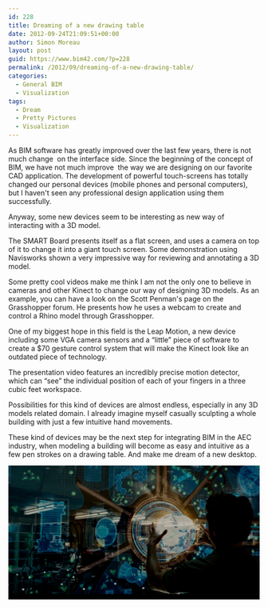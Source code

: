 ```yaml
---
id: 228
title: Dreaming of a new drawing table
date: 2012-09-24T21:09:51+00:00
author: Simon Moreau
layout: post
guid: https://www.bim42.com/?p=228
permalink: /2012/09/dreaming-of-a-new-drawing-table/
categories:
  - General BIM
  - Visualization
tags:
  - Dream
  - Pretty Pictures
  - Visualization
---
```

As BIM software has greatly improved over the last few years, there is not much change  on the interface side. Since the beginning of the concept of BIM, we have not much improve  the way we are designing on our favorite CAD application. The development of powerful touch-screens has totally changed our personal devices (mobile phones and personal computers), but I haven't seen any professional design application using them successfully.

Anyway, some new devices seem to be interesting as new way of interacting with a 3D model.

The SMART Board presents itself as a flat screen, and uses a camera on top of it to change it into a giant touch screen. Some demonstration using Navisworks shown a very impressive way for reviewing and annotating a 3D model.

Some pretty cool videos make me think I am not the only one to believe in cameras and other Kinect to change our way of designing 3D models. As an example, you can have a look on the Scott Penman's page on the Grasshopper forum. He presents how he uses a webcam to create and control a Rhino model through Grasshopper.

One of my biggest hope in this field is the Leap Motion, a new device including some VGA camera sensors and a “little” piece of software to create a $70 gesture control system that will make the Kinect look like an outdated piece of technology.

The presentation video features an incredibly precise motion detector, which can “see” the individual position of each of your fingers in a three cubic feet workspace.

<span class="embed-youtube" style="text-align:center; display: block;"></span> 

Possibilities for this kind of devices are almost endless, especially in any 3D models related domain. I already imagine myself casually sculpting a whole building with just a few intuitive hand movements.

These kind of devices may be the next step for integrating BIM in the AEC industry, when modeling a building will become as easy and intuitive as a few pen strokes on a drawing table. And make me dream of a new desktop.

![tonystark](/assets/2012/09/tonystark.jpg)